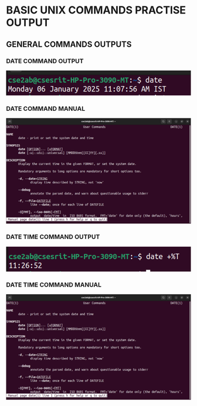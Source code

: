 # BASIC UNIX COMMANDS PRACTISE OUTPUT
## GENERAL  COMMANDS OUTPUTS 
### DATE COMMAND OUTPUT
![date command output](date.png)   
### DATE COMMAND MANUAL
![date command manual](mdate.png)
### DATE TIME COMMAND OUTPUT
![date time command output](date1.png)
### DATE TIME COMMAND MANUAL
![date time command manual](mdate1.png)

